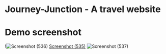 # Journey-Junction - A travel website







# Demo screenshot
!![Screenshot (536)](https://github.com/user-attachments/assets/1ab0daa6-1bab-49d4-bf17-877670cc28c3)
[Screenshot (535)](https://github.com/user-attachments/assets/25e3a9a8-8ba1-4c42-bc33-e54d684851dd)
![Screenshot (537)](https://github.com/user-attachments/assets/ad8c30c9-56d0-493f-92c7-c4c8b49d2d21)

